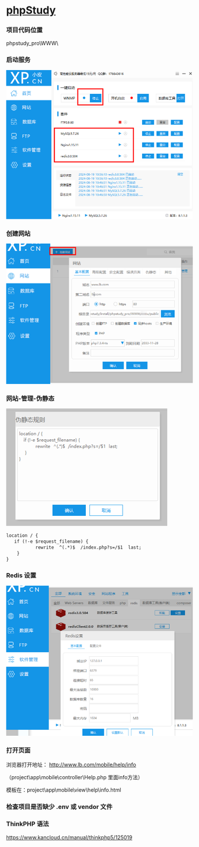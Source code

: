 # [phpStudy](https://www.xp.cn/)

### 项目代码位置
phpstudy_pro\WWW\

### 启动服务
![alt text](image.png)

### 创建网站
![alt text](image-1.png)

### 网站-管理-伪静态
![alt text](image-2.png)
```
location / {
   if (!-e $request_filename) {
           rewrite  ^(.*)$  /index.php?s=/$1  last;
    }
}
```
### Redis 设置
![alt text](image-3.png)

### 打开页面
浏览器打开地址：
http://www.lb.com/mobile/help/info

（project\app\mobile\controller\Help.php 里面info方法）

模板在：project\app\mobile\view\help\info.html

### 检查项目是否缺少 .env 或 vendor 文件

### ThinkPHP 语法

https://www.kancloud.cn/manual/thinkphp5/125019
